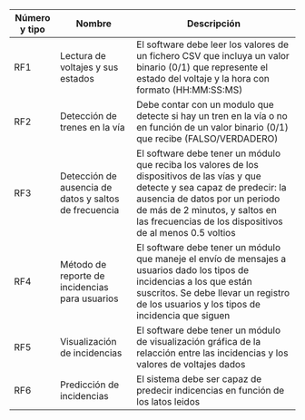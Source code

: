 
| Número y tipo | Nombre                                                | Descripción                                                                                                                                                                                                                                                     |
| ------------- | ----------------------------------------------------- | --------------------------------------------------------------------------------------------------------------------------------------------------------------------------------------------------------------------------------------------------------------- |
| RF1           | Lectura de voltajes y sus estados                     | El software debe leer los valores de un fichero CSV que incluya un valor binario (0/1) que represente el estado del voltaje y la hora con formato (HH:MM:SS:MS)                                                                                                 |
| RF2           | Detección de trenes en la vía                         | Debe contar con un modulo que detecte si hay un tren en la vía o no en función de un valor binario (0/1) que recibe (FALSO/VERDADERO)                                                                                                                           |
| RF3           | Detección de ausencia de datos y saltos de frecuencia | El software debe tener un módulo que reciba los valores de los dispositivos de las vías y que detecte y sea capaz de predecir: la ausencia de datos por un periodo de más de 2 minutos, y saltos en las frecuencias de los dispositivos de al menos 0.5 voltios |
| RF4           | Método de reporte de incidencias para usuarios        | El software debe tener un módulo que maneje el envío de mensajes a usuarios dado los tipos de incidencias a los que están suscritos. Se debe llevar un registro de los usuarios y los tipos de incidencia que siguen                                            |
| RF5           | Visualización de incidencias                          | El software debe tener un módulo de visualización gráfica de la relacción entre las incidencias y los valores de voltajes dados                                                                                                                                 |
| RF6           | Predicción de incidencias                             | El sistema debe ser capaz de predecir indicencias en función de los latos leidos                                                                                                                                                                                |


